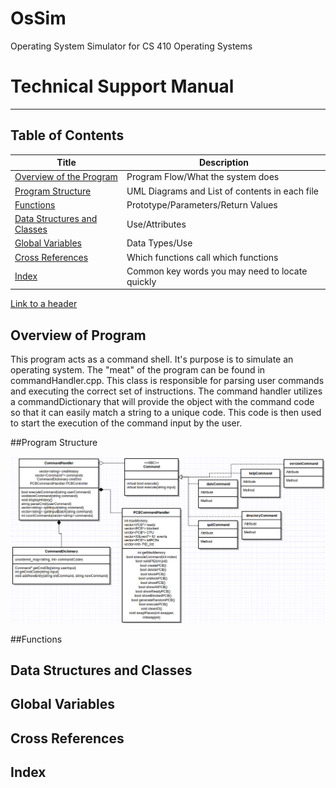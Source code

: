 # OsSim
Operating System Simulator for CS 410 Operating Systems 

# Technical Support Manual 
--- 

## Table of Contents 

| Title | Description | 
| ------ | ---- | 
| [Overview of the Program](#overview-of-program) | Program Flow/What the system does | 
| [Program Structure](#program-structure) | UML Diagrams and List of contents in each file | 
| [Functions](#functions) | Prototype/Parameters/Return Values | 
| [Data Structures and Classes](#data-structures-and-classes) | Use/Attributes | 
| [Global Variables](#global-variables) | Data Types/Use | 
| [Cross References](#cross-references) | Which functions call which functions | 
| [Index](#index) | Common key words you may need to locate quickly |

[Link to a header](#awesome-section)

## Overview of Program

This program acts as a command shell. It's purpose is to simulate an operating system. The "meat" of the program can be found in commandHandler.cpp. This class is responsible for parsing user commands and executing the correct set of instructions. The command handler utilizes a commandDictionary that will provide the object with the command code so that it can easily match a string to a unique code. This code is then used to start the execution of the command input by the user.     

##Program Structure 

![Alt text](UMLDiagram.png?raw=true "Optional Title")

##Functions 

## Data Structures and Classes 

## Global Variables 

## Cross References 

## Index 
